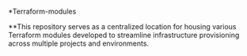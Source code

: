 *Terraform-modules

**This repository serves as a centralized location for housing various Terraform modules developed to streamline infrastructure provisioning across multiple projects and environments.
